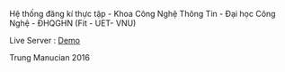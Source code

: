 Hệ thống đăng kí thực tập - Khoa Công Nghệ Thông Tin - Đại học Công Nghệ - ĐHQGHN 
(Fit - UET- VNU)

Live Server : [Demo](http://112.137.130.55/dktt/regis_system2/public/login)

Trung Manucian 2016